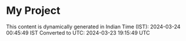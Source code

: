 # My Project

This content is dynamically generated in Indian Time (IST): 2024-03-24 00:45:49 IST
Converted to UTC: 2024-03-23 19:15:49 UTC
